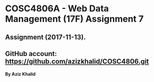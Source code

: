 #             COSC4806A - Web Data Management (17F) Assignment 7
##  Assignment  (2017-11-13).
## GitHub account: https://github.com/azizkhalid/COSC4806.git
#### By Aziz Khalid 
